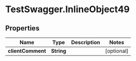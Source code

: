 # TestSwagger.InlineObject49

## Properties

Name | Type | Description | Notes
------------ | ------------- | ------------- | -------------
**clientComment** | **String** |  | [optional] 


